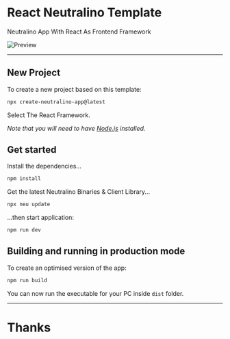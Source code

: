 # React Neutralino Template
Neutralino App With React As Frontend Framework

![Preview](https://user-images.githubusercontent.com/75035219/153858161-1481c75e-4317-4490-8964-b95af3c5fa36.png)

---
## New Project

To create a new project based on this template:

```bash
npx create-neutralino-app@latest
```

Select The React Framework.

*Note that you will need to have [Node.js](https://nodejs.org) installed.*


## Get started

Install the dependencies...

```bash
npm install
```

Get the latest Neutralino Binaries & Client Library...

```bash
npx neu update
```

...then start application:

```bash
npm run dev
```

## Building and running in production mode

To create an optimised version of the app:

```bash
npm run build
```

You can now run the executable for your PC inside `dist` folder.

---
# Thanks
